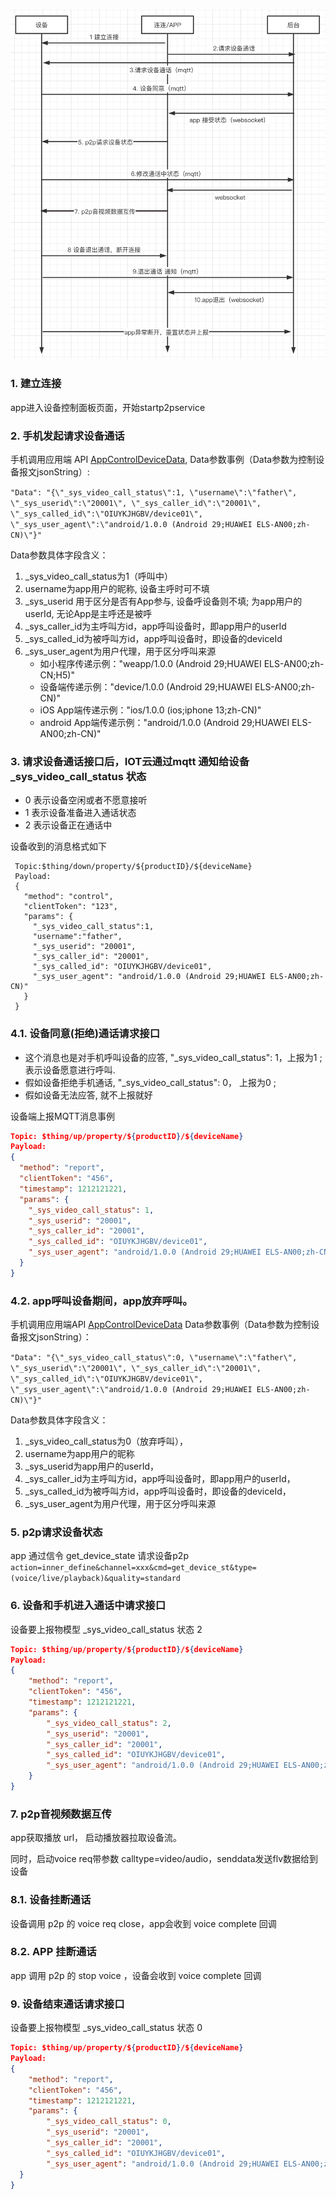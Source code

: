 ![](App呼设备.png)

### 1. 建立连接
app进入设备控制面板页面，开始startp2pservice

### 2. 手机发起请求设备通话
手机调用应用端 API [AppControlDeviceData](https://cloud.tencent.com/document/product/1081/40805), Data参数事例（Data参数为控制设备报文jsonString）:

``
"Data": "{\"_sys_video_call_status\":1, \"username\":\"father\", \"_sys_userid\":\"20001\", \"_sys_caller_id\":\"20001\", \"_sys_called_id\":\"OIUYKJHGBV/device01\", \"_sys_user_agent\":\"android/1.0.0 (Android 29;HUAWEI ELS-AN00;zh-CN)\"}"
``

Data参数具体字段含义：
1. _sys_video_call_status为1（呼叫中）
2. username为app用户的昵称, 设备主呼时可不填
3. _sys_userid 用于区分是否有App参与, 设备呼设备则不填; 为app用户的userId, 无论App是主呼还是被呼
4. _sys_caller_id为主呼叫方id，app呼叫设备时，即app用户的userId
5. _sys_called_id为被呼叫方id，app呼叫设备时，即设备的deviceId
6. _sys_user_agent为用户代理，用于区分呼叫来源
   - 如小程序传递示例："weapp/1.0.0 (Android 29;HUAWEI ELS-AN00;zh-CN;H5)"
   - 设备端传递示例："device/1.0.0 (Android 29;HUAWEI ELS-AN00;zh-CN)"
   - iOS App端传递示例："ios/1.0.0 (ios;iphone 13;zh-CN)"
   - android App端传递示例："android/1.0.0 (Android 29;HUAWEI ELS-AN00;zh-CN)"


### 3. 请求设备通话接口后，IOT云通过mqtt 通知给设备   _sys_video_call_status 状态
- 0 表示设备空闲或者不愿意接听
- 1 表示设备准备进入通话状态
- 2 表示设备正在通话中

设备收到的消息格式如下
```
 Topic:$thing/down/property/${productID}/${deviceName}
 Payload:
 {
   "method": "control",
   "clientToken": "123",
   "params": {
     "_sys_video_call_status":1,
     "username":"father",
     "_sys_userid": "20001",
     "_sys_caller_id": "20001",
     "_sys_called_id": "OIUYKJHGBV/device01",
     "_sys_user_agent": "android/1.0.0 (Android 29;HUAWEI ELS-AN00;zh-CN)"
   }
 }
```

### 4.1. 设备同意(拒绝)通话请求接口
- 这个消息也是对手机呼叫设备的应答, "_sys_video_call_status": 1，上报为1 ; 表示设备愿意进行呼叫. 
- 假如设备拒绝手机通话, "_sys_video_call_status": 0， 上报为0 ;
- 假如设备无法应答, 就不上报就好

设备端上报MQTT消息事例
```json
Topic: $thing/up/property/${productID}/${deviceName}
Payload:
{
  "method": "report",
  "clientToken": "456",
  "timestamp": 1212121221,
  "params": {
    "_sys_video_call_status": 1,
    "_sys_userid": "20001",
    "_sys_caller_id": "20001",
    "_sys_called_id": "OIUYKJHGBV/device01",
    "_sys_user_agent": "android/1.0.0 (Android 29;HUAWEI ELS-AN00;zh-CN)"
  }
}
```

### 4.2. app呼叫设备期间，app放弃呼叫。
手机调用应用端API [AppControlDeviceData](https://cloud.tencent.com/document/product/1081/40805) 
   Data参数事例（Data参数为控制设备报文jsonString）：

``
"Data": "{\"_sys_video_call_status\":0, \"username\":\"father\", \"_sys_userid\":\"20001\", \"_sys_caller_id\":\"20001\", \"_sys_called_id\":\"OIUYKJHGBV/device01\", \"_sys_user_agent\":\"android/1.0.0 (Android 29;HUAWEI ELS-AN00;zh-CN)\"}"
``

Data参数具体字段含义：
1. _sys_video_call_status为0（放弃呼叫），
2. username为app用户的昵称
3. _sys_userid为app用户的userId，
4. _sys_caller_id为主呼叫方id，app呼叫设备时，即app用户的userId，
5. _sys_called_id为被呼叫方id，app呼叫设备时，即设备的deviceId，
6. _sys_user_agent为用户代理，用于区分呼叫来源

### 5. p2p请求设备状态
app 通过信令 get_device_state 请求设备p2p
``
action=inner_define&channel=xxx&cmd=get_device_st&type=(voice/live/playback)&quality=standard
``

### 6. 设备和手机进入通话中请求接口
设备要上报物模型 _sys_video_call_status 状态 2
```json
Topic: $thing/up/property/${productID}/${deviceName}
Payload:
{
    "method": "report",
    "clientToken": "456",
    "timestamp": 1212121221,
    "params": {
        "_sys_video_call_status": 2,
        "_sys_userid": "20001",
        "_sys_caller_id": "20001",
        "_sys_called_id": "OIUYKJHGBV/device01",
        "_sys_user_agent": "android/1.0.0 (Android 29;HUAWEI ELS-AN00;zh-CN)"
    }
}
```

### 7. p2p音视频数据互传
app获取播放 url， 启动播放器拉取设备流。

同时，启动voice req带参数 calltype=video/audio，senddata发送flv数据给到设备

### 8.1. 设备挂断通话
设备调用 p2p 的 voice req close，app会收到 voice complete 回调

### 8.2. APP 挂断通话
app 调用 p2p 的 stop voice ，设备会收到 voice complete 回调

### 9. 设备结束通话请求接口
设备要上报物模型 _sys_video_call_status 状态 0
```json
Topic: $thing/up/property/${productID}/${deviceName}
Payload:
{
    "method": "report",
    "clientToken": "456",
    "timestamp": 1212121221,
    "params": {
        "_sys_video_call_status": 0,
        "_sys_userid": "20001",
        "_sys_caller_id": "20001",
        "_sys_called_id": "OIUYKJHGBV/device01",
        "_sys_user_agent": "android/1.0.0 (Android 29;HUAWEI ELS-AN00;zh-CN)"
  }
}
```
